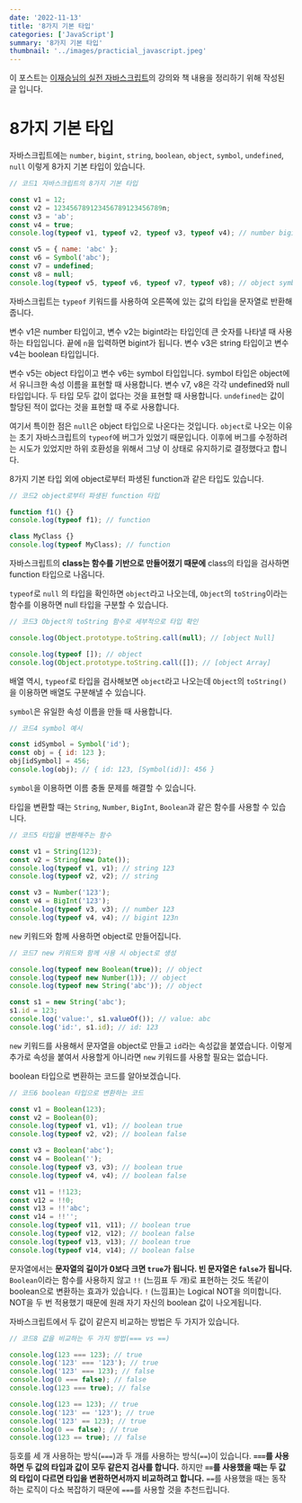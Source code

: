 ```yaml
---
date: '2022-11-13'
title: '8가지 기본 타입'
categories: ['JavaScript']
summary: '8가지 기본 타입'
thumbnail: '../images/practicial_javascript.jpeg'
---
```


이 포스트는 [이재승님의 실전 자바스크립트](https://www.inflearn.com/course/%EC%8B%A4%EC%A0%84-%EC%9E%90%EB%B0%94%EC%8A%A4%ED%81%AC%EB%A6%BD%ED%8A%B8/dashboard)의 강의와 책 내용을 정리하기 위해 작성된 글 입니다.

# 8가지 기본 타입

자바스크립트에는 `number`, `bigint`, `string`, `boolean`, `object`, `symbol`, `undefined`, `null` 이렇게 8가지 기본 타입이 있습니다.

```jsx
// 코드1 자바스크립트의 8가지 기본 타입

const v1 = 12;
const v2 = 123456789123456789123456789n;
const v3 = 'ab';
const v4 = true;
console.log(typeof v1, typeof v2, typeof v3, typeof v4); // number bigint string boolean

const v5 = { name: 'abc' };
const v6 = Symbol('abc');
const v7 = undefined;
const v8 = null;
console.log(typeof v5, typeof v6, typeof v7, typeof v8); // object symbol undefined object
```

자바스크립트는 `typeof` 키워드를 사용하여 오른쪽에 있는 값의 타입을 문자열로 반환해 줍니다.

변수 v1은 number 타입이고, 변수 v2는 bigint라는 타입인데 큰 숫자를 나타낼 때 사용하는 타입입니다. 끝에 `n`을 입력하면 bigint가 됩니다. 변수 v3은 string 타입이고 변수 v4는 boolean 타입입니다.

변수 v5는 object 타입이고 변수 v6는 symbol 타입입니다. symbol 타입은 object에서 유니크한 속성 이름을 표현할 때 사용합니다. 변수 v7, v8은 각각 undefined와 null 타입입니다. 두 타입 모두 값이 없다는 것을 표현할 때 사용합니다. `undefined`는 값이 할당된 적이 없다는 것을 표현할 때 주로 사용합니다.

여기서 특이한 점은 `null`은 object 타입으로 나온다는 것입니다. `object`로 나오는 이유는 초기 자바스크립트의 `typeof`에 버그가 있었기 때문입니다. 이후에 버그를 수정하려는 시도가 있었지만 하위 호환성을 위해서 그냥 이 상태로 유지하기로 결정했다고 합니다.

8가지 기본 타입 외에 object로부터 파생된 function과 같은 타입도 있습니다.

```jsx
// 코드2 object로부터 파생된 function 타입

function f1() {}
console.log(typeof f1); // function

class MyClass {}
console.log(typeof MyClass); // function
```

자바스크립트의 **class는 함수를 기반으로 만들어졌기 때문에** class의 타입을 검사하면 function 타입으로 나옵니다.

`typeof`로 `null` 의 타입을 확인하면 `object`라고 나오는데, `Object`의 `toString`이라는 함수를 이용하면 null 타입을 구분할 수 있습니다.

```jsx
// 코드3 Object의 toString 함수로 세부적으로 타입 확인

console.log(Object.prototype.toString.call(null); // [object Null]

console.log(typeof []); // object
console.log(Object.prototype.toString.call([]); // [object Array]
```

배열 역시, `typeof`로 타입을 검사해보면 `object`라고 나오는데 `Object`의 `toString()`을 이용하면 배열도 구분해낼 수 있습니다.

`symbol`은 유일한 속성 이름을 만들 때 사용합니다.

```jsx
// 코드4 symbol 예시

const idSymbol = Symbol('id');
const obj = { id: 123 };
obj[idSymbol] = 456;
console.log(obj); // { id: 123, [Symbol(id)]: 456 }
```

`symbol`을 이용하면 이름 충돌 문제를 해결할 수 있습니다.

타입을 변환할 때는 `String`, `Number`, `BigInt`, `Boolean`과 같은 함수를 사용할 수 있습니다.

```jsx
// 코드5 타입을 변환해주는 함수

const v1 = String(123);
const v2 = String(new Date());
console.log(typeof v1, v1); // string 123
console.log(typeof v2, v2); // string

const v3 = Number('123');
const v4 = BigInt('123');
console.log(typeof v3, v3); // number 123
console.log(typeof v4, v4); // bigint 123n
```

`new` 키워드와 함께 사용하면 object로 만들어집니다.

```jsx
// 코드7 new 키워드와 함께 사용 시 object로 생성

console.log(typeof new Boolean(true)); // object
console.log(typeof new Number(1)); // object
console.log(typeof new String('abc')); // object

const s1 = new String('abc');
s1.id = 123;
console.log('value:', s1.valueOf()); // value: abc
console.log('id:', s1.id); // id: 123
```

`new` 키워드를 사용해서 문자열을 object로 만들고 `id`라는 속성값을 붙였습니다. 이렇게 추가로 속성을 붙여서 사용할게 아니라면 `new` 키워드를 사용할 필요는 없습니다.

boolean 타입으로 변환하는 코드를 알아보겠습니다.

```jsx
// 코드6 boolean 타입으로 변환하는 코드

const v1 = Boolean(123);
const v2 = Boolean(0);
console.log(typeof v1, v1); // boolean true
console.log(typeof v2, v2); // boolean false

const v3 = Boolean('abc');
const v4 = Boolean('');
console.log(typeof v3, v3); // boolean true
console.log(typeof v4, v4); // boolean false

const v11 = !!123;
const v12 = !!0;
const v13 = !!'abc';
const v14 = !!'';
console.log(typeof v11, v11); // boolean true
console.log(typeof v12, v12); // boolean false
console.log(typeof v13, v13); // boolean true
console.log(typeof v14, v14); // boolean false
```

문자열에서는 **문자열의 길이가 0보다 크면 `true`가 됩니다. 빈 문자열은 `false`가 됩니다.** `Boolean`이라는 함수를 사용하지 않고 `!!` (느낌표 두 개)로 표현하는 것도 똑같이 boolean으로 변환하는 효과가 있습니다. `!` (느낌표)는 Logical NOT을 의미합니다. NOT을 두 번 적용했기 때문에 원래 자기 자신의 boolean 값이 나오게됩니다.

자바스크립트에서 두 값이 같은지 비교하는 방법은 두 가지가 있습니다.

```jsx
// 코드8 값을 비교하는 두 가지 방법(=== vs ==)

console.log(123 === 123); // true
console.log('123' === '123'); // true
console.log('123' === 123); // false
console.log(0 === false); // false
console.log(123 === true); // false

console.log(123 == 123); // true
console.log('123' == '123'); // true
console.log('123' == 123); // true
console.log(0 == false); // true
console.log(123 == true); // false
```

등호를 세 개 사용하는 방식(`===`)과 두 개를 사용하는 방식(`==`)이 있습니다. **`===`를 사용하면 두 값의 타입과 값이 모두 같은지 검사를 합니다.** 하지만 **`==`를 사용했을 때는 두 값의 타입이 다르면 타입을 변환하면서까지 비교하려고 합니다.** `==`를 사용했을 때는 동작하는 로직이 다소 복잡하기 때문에 `===`를 사용할 것을 추천드립니다.
